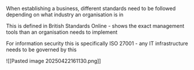 When establishing a business, different standards need to be followed depending on what industry an organisation is in

This is defined in British Standards Online - shows the exact management tools than an organisation needs to implement 

For information security this is specifically ISO 27001 - any IT infrastructure needs to be governed by this

![[Pasted image 20250422161130.png]]